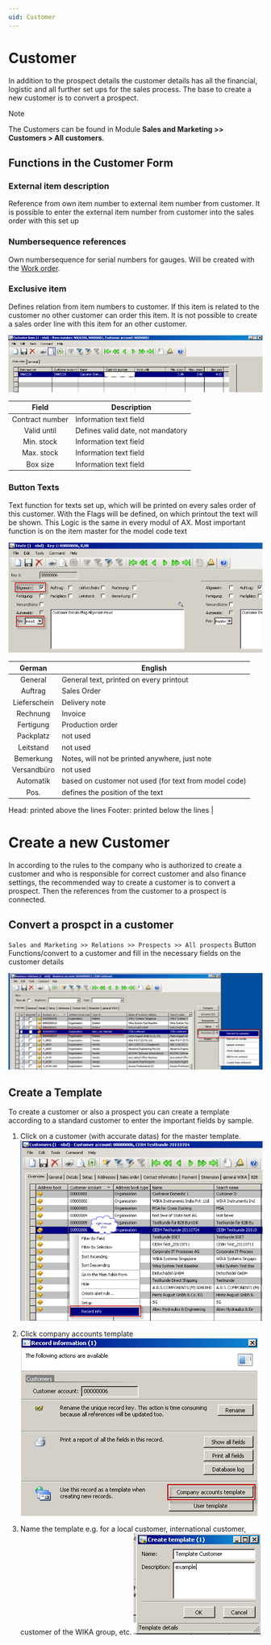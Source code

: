 ```yaml
---
uid: Customer
---
```


# Customer
In addition to the prospect details the customer details has all the financial, logistic and all further set ups for the sales process.
The base to create a new customer is to convert a prospect.

> [!NOTE]
> The Customers can be found in Module **Sales and Marketing >> Customers > All customers**.

## Functions in the Customer Form

### External item description
Reference from own item number to external item number from customer. It is possible to enter the external item number from customer into the sales order with this set up
### Numbersequence references
Own numbersequence for serial numbers for gauges. Will be created with the [Work order](xref:WorkOrder).
### Exclusive item
Defines relation from item numbers to customer. If this item is related to the customer no other customer can order this item. It is not possible to create a sales order line with this item for an other customer.

![Exclusice Item](./../../media/Sales/01_03_Sales_Customer_ExclusiveItem.png "Exclusive Item")

| Field | Description |
|:---:|--------|
|Contract number | Information text field |
|Valid until | Defines valid date, not mandatory |
|Min. stock | Information text field |
|Max. stock | Information text field |
|Box size | Information text field |



### Button Texts

Text function for texts set up, which will be printed on every sales order of this customer. With the Flags will be defined, on which printout the text will be shown. This Logic is the same in every modul of AX. Most important function is on the item master for the model code text

![Texts](./../../media/Sales/01_03_Sales_Customer_Texts.png "Texts")

| German | English |
|:---:|--------|
|General | General text, printed on every printout|
|Auftrag | Sales Order|
|Lieferschein | Delivery note|
|Rechnung | Invoice |
|Fertigung | Production order |
|Packplatz | not used |
|Leitstand | not used |
|Bemerkung | Notes, will not be printed anywhere, just note |
|Versandbüro | not used |
|Automatik | based on customer not used (for text from model code) |
|Pos. | defines the position of the text
Head: printed above the lines
Footer: printed below the lines |

# Create a new Customer
In according to the rules to the company who is authorized to create a customer and who is responsible for correct customer and also finance settings, the recommended way to create a customer is to convert a prospect.
Then the references from the customer to a prospect is connected.

## Convert a prospct in a customer

`Sales and Marketing >> Relations >> Prospects >> All prospects`
Button Functions/convert to a customer and fill in the necessary fields on the customer details

![Create a customer](./../../media/Sales/01_03_Sales_Customer_CreateACustomer.png "Create a Customer")

## Create a Template 
To create a customer or also a prospect you can create a template according to a standard customer to enter the important fields by sample.

1. Click on a customer (with accurate datas) for the master template.
![Create Customer Template](./../../media/Sales/01_03_Sales_Customer_CreateACustTemplate.png "Create Customer Template")

2. Click company accounts template
![Create Customer Template](./../../media/Sales/01_03_Sales_Customer_CreateACustTemplate1.png "Create Customer Template")

3. Name the template
e.g. for a local customer, international customer, customer of the WIKA group, etc.
![Create Customer Template](./../../media/Sales/01_03_Sales_Customer_CreateACustTemplate2.png "Create Customer Template")
